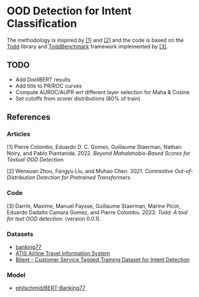 # OOD Detection for Intent Classification 

The methodology is inspired by [[1]](#1) and [[2]](#2) and the code is based on the [Todd](https://github.com/icannos/Todd) library and [ToddBenchmark](https://github.com/icannos/ToddBenchmark) framework implemented by [[3]](#3).

## TODO

- Add DistilBERT results
- Add title to PR/ROC curves
- Compute AUROC/AUPR wrt different layer selection for Maha & Cosine 
- Set cutoffs from scorer distributions (80% of train)

## References

### Articles

<a id="1">[1]</a> 
Pierre Colombo, Eduardo D. C. Gomes, Guillaume Staerman, Nathan Noiry, and Pablo Piantanida. 2022. <em><span
class="nocase">Beyond Mahalanobis-Based Scores for Textual OOD Detection.</span></em>

<a id="2">[2]</a> 
Wenxuan Zhou, Fangyu Liu, and Muhao Chen. 2021. <em><span
class="nocase">Contrastive Out-of-Distribution Detection for Pretrained Transformers.</span></em>

### Code

<a id="3">[3]</a> 
Darrin, Maxime, Manuel Faysse, Guillaume Staerman, Marine Picot, Eduardo
Dadalto Camara Gomez, and Pierre Colombo. 2023. <em><span
class="nocase">Todd: A tool for text OOD detection.</span></em> (version
0.0.1).

### Datasets

- [banking77](https://huggingface.co/datasets/banking77)
- [ATIS Airline Travel Information System](https://www.kaggle.com/datasets/hassanamin/atis-airlinetravelinformationsystem) 
- [Bitext - Customer Service Tagged Training Dataset for Intent Detection](https://github.com/bitext/customer-support-intent-detection-training-dataset)

### Model

- [philschmid/BERT-Banking77](https://huggingface.co/philschmid/BERT-Banking77) 